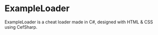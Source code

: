 # ExampleLoader
ExampleLoader is a cheat loader made in C#, designed with HTML &amp; CSS using CefSharp.
